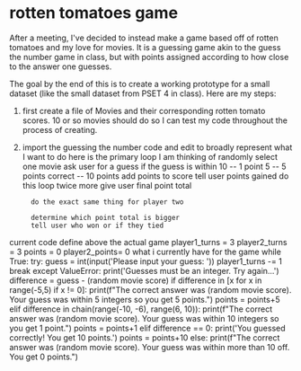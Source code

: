 # rotten tomatoes game
After a meeting, I've decided to instead make a game based off of rotten tomatoes and my love for movies. It is a guessing game akin to the guess the number game in class, but with points assigned according to how close to the answer one guesses. 

The goal by the end of this is to create a working prototype for a small dataset (like the small dataset from PSET 4 in class). 
Here are my steps:
1) first create a file of Movies and their corresponding rotten tomato scores. 10 or so movies should do so I can test my code throughout the process of creating.
2) import the guessing the number code and edit to broadly represent what I want to do
          here is the primary loop I am thinking of
                  randomly select one movie
                  ask user for a guess
                  if the guess is within 10 -- 1 point
                                          5 -- 5 points
                                    correct -- 10 points
                  add points to score
                  tell user points gained
         do this loop twice more
         give user final point total
         
         do the exact same thing for player two
         
         determine which point total is bigger
         tell user who won or if they tied
         
current code
      define above the actual game
            player1_turns = 3
            player2_turns = 3
            points = 0
            player2_points= 0
      what i currently have for the game
      while True:
            try:
                guess = int(input('Please input your guess: '))
                player1_turns -= 1
                break
            except ValueError:
                print('Guesses must be an integer. Try again...')
        difference = guess - (random movie score)
        if difference in [x for x in range(-5,5) if x != 0]:
            print(f"The correct answer was (random movie score). Your guess was within 5 integers so you get 5 points.")
            points = points+5
        elif difference in chain(range(-10, -6), range(6, 10)):
            print(f"The correct answer was (random movie score). Your guess was within 10 integers so you get 1 point.")
            points = points+1
        elif difference == 0:
            print('You guessed correctly! You get 10 points.')
            points = points+10
        else:
            print(f"The correct answer was (random movie score). Your guess was within more than 10 off. You get 0 points.") 
